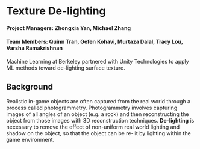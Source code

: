 # Texture De-lighting
#### Project Managers: Zhongxia Yan, Michael Zhang
#### Team Members: Quinn Tran, Gefen Kohavi, Murtaza Dalal, Tracy Lou, Varsha Ramakrishnan

Machine Learning at Berkeley partnered with Unity Technologies to apply ML methods toward de-lighting surface texture.

## Background

Realistic in-game objects are often captured from the real world through a process called photogrammetry. Photogrammetry involves capturing images of all angles of an object (e.g. a rock) and then reconstructing the object from those images with 3D reconstruction techniques. **De-lighting** is necessary to remove the effect of non-uniform real world lighting and shadow on the object, so that the object can be re-lit by lighting within the game environment.
